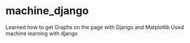 # machine_django
Learned how to get Graphs on the page with Django and Matplotlib
Used machine learning with django
